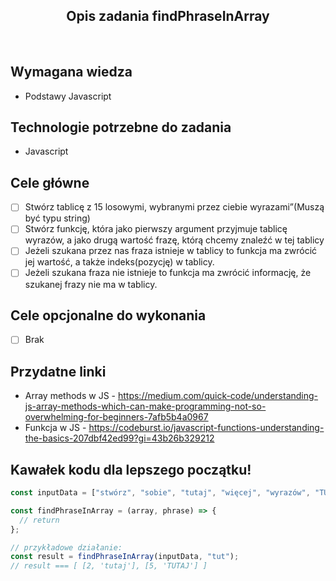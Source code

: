 <h2 align="center">Opis zadania findPhraseInArray </h2>

<br>

## Wymagana wiedza

- Podstawy Javascript

## Technologie potrzebne do zadania

- Javascript

## Cele główne

- [ ] Stwórz tablicę z 15 losowymi, wybranymi przez ciebie wyrazami”(Muszą być typu string)
- [ ] Stwórz funkcję, która jako pierwszy argument przyjmuje tablicę wyrazów, a jako drugą wartość frazę, którą chcemy znaleźć w tej tablicy
- [ ] Jeżeli szukana przez nas fraza istnieje w tablicy to funkcja ma zwrócić jej wartość, a także indeks(pozycję) w tablicy.
- [ ] Jeżeli szukana fraza nie istnieje to funkcja ma zwrócić informację, że szukanej frazy nie ma w tablicy.

## Cele opcjonalne do wykonania

- [ ] Brak

## Przydatne linki

- Array methods w JS - https://medium.com/quick-code/understanding-js-array-methods-which-can-make-programming-not-so-overwhelming-for-beginners-7afb5b4a0967
- Funkcja w JS - https://codeburst.io/javascript-functions-understanding-the-basics-207dbf42ed99?gi=43b26b329212

## Kawałek kodu dla lepszego początku!

```javascript
const inputData = ["stwórz", "sobie", "tutaj", "więcej", "wyrazów", "TUTAJ"];

const findPhraseInArray = (array, phrase) => {
  // return
};

// przykładowe działanie:
const result = findPhraseInArray(inputData, "tut");
// result === [ [2, 'tutaj'], [5, 'TUTAJ'] ]
```
